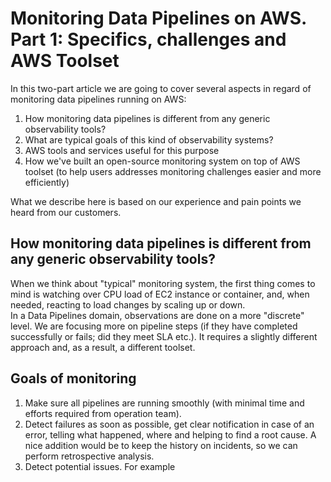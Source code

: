 
# Monitoring Data Pipelines on AWS. Part 1: Specifics, challenges and AWS Toolset

In this two-part article we are going to cover several aspects in regard of monitoring data pipelines running on AWS:
1. How monitoring data pipelines is different from any generic observability tools?
2. What are typical goals of this kind of observability systems?
3. AWS tools and services useful for this purpose
4. How we've built an open-source monitoring system on top of AWS toolset (to help users addresses monitoring challenges easier and more efficiently)

What we describe here is based on our experience and pain points we heard from our customers.

## How monitoring data pipelines is different from any generic observability tools?

When we think about "typical" monitoring system, the first thing comes to mind is watching over CPU load of EC2 instance or container, and, when needed, reacting to load changes by scaling up or down.  
In a Data Pipelines domain, observations are done on a more "discrete" level. We are focusing more on pipeline steps (if they have completed successfully or fails; did they meet SLA etc.).
It requires a slightly different approach and, as a result, a different toolset.

## Goals of monitoring

1. Make sure all pipelines are running smoothly (with minimal time and efforts required from operation team).
2. Detect failures as soon as possible, get clear notification in case of an error, telling what happened, where and helping to find a root cause. A nice addition would be to keep the history on incidents, so we can perform retrospective analysis.
3. Detect potential issues. For example
